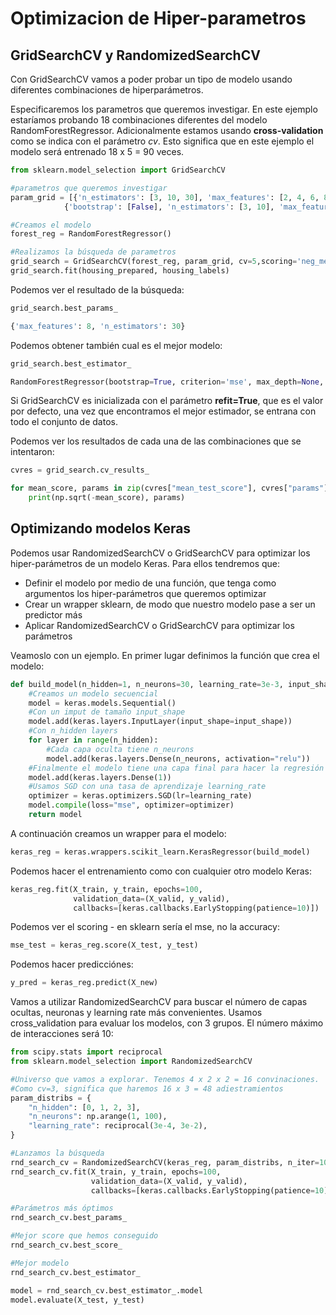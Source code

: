 # Optimizacion de Hiper-parametros

## GridSearchCV y RandomizedSearchCV

Con GridSearchCV vamos a poder probar un tipo de modelo usando diferentes combinaciones de hiperparámetros.

Especificaremos los parametros que queremos investigar. En este ejemplo estaríamos probando 18 combinaciones diferentes del modelo RandomForestRegressor. Adicionalmente estamos usando __cross-validation__ como se indica con el parámetro _cv_. Esto significa que en este ejemplo el modelo será entrenado 18 x 5 = 90 veces.

```py
from sklearn.model_selection import GridSearchCV

#parametros que queremos investigar
param_grid = [{'n_estimators': [3, 10, 30], 'max_features': [2, 4, 6, 8]}, # Probaremos 3 x 4 = 12 combinaciones
			{'bootstrap': [False], 'n_estimators': [3, 10], 'max_features': [2, 3, 4]},] # Probaremos 2 x 3 = 6 combinaciones

#Creamos el modelo
forest_reg = RandomForestRegressor()

#Realizamos la búsqueda de parametros
grid_search = GridSearchCV(forest_reg, param_grid, cv=5,scoring='neg_mean_squared_error',return_train_score=True)
grid_search.fit(housing_prepared, housing_labels)
```

Podemos ver el resultado de la búsqueda:

```py
grid_search.best_params_

{'max_features': 8, 'n_estimators': 30}
```

Podemos obtener también cual es el mejor modelo:

```py
grid_search.best_estimator_

RandomForestRegressor(bootstrap=True, criterion='mse', max_depth=None, max_features=8, max_leaf_nodes=None, min_impurity_decrease=0.0, min_impurity_split=None, min_samples_leaf=1, min_samples_split=2, min_weight_fraction_leaf=0.0, n_estimators=30, n_jobs=None, oob_score=False, random_state=None, verbose=0, warm_start=False)
```

Si GridSearchCV es inicializada con el parámetro __refit=True__, que es el valor por defecto, una vez que encontramos el mejor estimador, se entrana con todo el conjunto de datos.

Podemos ver los resultados de cada una de las combinaciones que se intentaron:

```py
cvres = grid_search.cv_results_

for mean_score, params in zip(cvres["mean_test_score"], cvres["params"]):
	print(np.sqrt(-mean_score), params)
```

## Optimizando modelos Keras

Podemos usar RandomizedSearchCV o GridSearchCV para optimizar los hiper-parámetros de un modelo Keras. Para ellos tendremos que:
- Definir el modelo por medio de una función, que tenga como argumentos los hiper-parámetros que queremos optimizar
- Crear un wrapper sklearn, de modo que nuestro modelo pase a ser un predictor más
- Aplicar RandomizedSearchCV o GridSearchCV para optimizar los parámetros

Veamoslo con un ejemplo. En primer lugar definimos la función que crea el modelo:

```py
def build_model(n_hidden=1, n_neurons=30, learning_rate=3e-3, input_shape=[8]):
    #Creamos un modelo secuencial
	model = keras.models.Sequential()
	#Con un imput de tamaño input_shape
	model.add(keras.layers.InputLayer(input_shape=input_shape))
	#Con n_hidden layers
    for layer in range(n_hidden):
		#Cada capa oculta tiene n_neurons
        model.add(keras.layers.Dense(n_neurons, activation="relu"))
    #Finalmente el modelo tiene una capa final para hacer la regresión a un número
	model.add(keras.layers.Dense(1))
	#Usamos SGD con una tasa de aprendizaje learning_rate 
    optimizer = keras.optimizers.SGD(lr=learning_rate)
    model.compile(loss="mse", optimizer=optimizer)
    return model
```

A continuación creamos un wrapper para el modelo:

```py
keras_reg = keras.wrappers.scikit_learn.KerasRegressor(build_model)
```

Podemos hacer el entrenamiento como con cualquier otro modelo Keras:

```py
keras_reg.fit(X_train, y_train, epochs=100,
              validation_data=(X_valid, y_valid),
              callbacks=[keras.callbacks.EarlyStopping(patience=10)])
```

Podemos ver el scoring - en sklearn sería el mse, no la accuracy:

```py
mse_test = keras_reg.score(X_test, y_test)
```

Podemos hacer predicciónes:

```py
y_pred = keras_reg.predict(X_new)
```

Vamos a utilizar RandomizedSearchCV para buscar el número de capas ocultas, neuronas y learning rate más convenientes. Usamos cross_validation para evaluar los modelos, con 3 grupos. El número máximo de interacciones será 10:

```py
from scipy.stats import reciprocal
from sklearn.model_selection import RandomizedSearchCV

#Universo que vamos a explorar. Tenemos 4 x 2 x 2 = 16 convinaciones. 
#Como cv=3, significa que haremos 16 x 3 = 48 adiestramientos
param_distribs = {
    "n_hidden": [0, 1, 2, 3],
    "n_neurons": np.arange(1, 100),
    "learning_rate": reciprocal(3e-4, 3e-2),
}

#Lanzamos la búsqueda
rnd_search_cv = RandomizedSearchCV(keras_reg, param_distribs, n_iter=10, cv=3, verbose=2)
rnd_search_cv.fit(X_train, y_train, epochs=100,
                  validation_data=(X_valid, y_valid),
                  callbacks=[keras.callbacks.EarlyStopping(patience=10)])

#Parámetros más óptimos
rnd_search_cv.best_params_

#Mejor score que hemos conseguido
rnd_search_cv.best_score_

#Mejor modelo
rnd_search_cv.best_estimator_

model = rnd_search_cv.best_estimator_.model
model.evaluate(X_test, y_test)
```